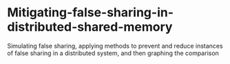 # Mitigating-false-sharing-in-distributed-shared-memory
Simulating false sharing, applying methods to prevent and reduce instances  of false sharing in a distributed system, and then graphing the comparison
